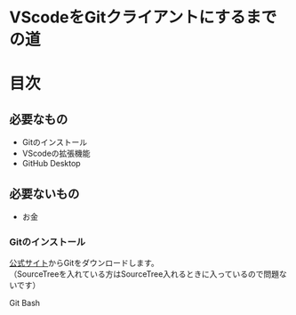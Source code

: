 # VScodeをGitクライアントにするまでの道

# 目次

## 必要なもの

- Gitのインストール
- VScodeの拡張機能
- GitHub Desktop 

## 必要ないもの

- お金

### Gitのインストール

[公式サイト](https://git-scm.com/)からGitをダウンロードします。  
（SourceTreeを入れている方はSourceTree入れるときに入っているので問題ないです）

Git Bash